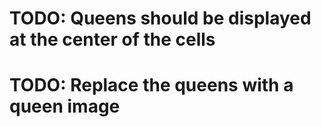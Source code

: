 # TODO: Queens should be displayed at the center of the cells
# TODO: Replace the queens with a queen image